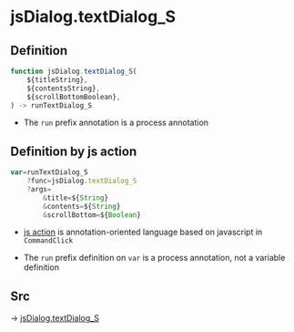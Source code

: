 # jsDialog.textDialog_S

## Definition

```js.js
function jsDialog.textDialog_S(
	${titleString},
	${contentsString},
	${scrollBottomBoolean},
) -> runTextDialog_S
```

- The `run` prefix annotation is a process annotation
## Definition by js action

```js.js
var=runTextDialog_S
	?func=jsDialog.textDialog_S
	?args=
		&title=${String}
		&contents=${String}
		&scrollBottom=${Boolean}
```

- [js action](#) is annotation-oriented language based on javascript in `CommandClick`

- The `run` prefix definition on `var` is a process annotation, not a variable definition

## Src

-> [jsDialog.textDialog_S](https://github.com/puutaro/CommandClick/blob/master/app/src/main/java/com/puutaro/commandclick/fragment_lib/terminal_fragment/js_interface/dialog/JsDialog.kt#L144)


